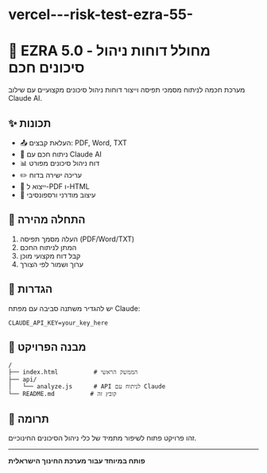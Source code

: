 # vercel---risk-test-ezra-55-

# 🎯 EZRA 5.0 - מחולל דוחות ניהול סיכונים חכם

מערכת חכמה לניתוח מסמכי תפיסה וייצור דוחות ניהול סיכונים מקצועיים עם שילוב Claude AI.

## ✨ תכונות

- 📤 העלאת קבצים: PDF, Word, TXT
- 🤖 ניתוח חכם עם Claude AI
- 📊 דוח ניהול סיכונים מפורט
- ✏️ עריכה ישירה בדוח
- 📄 ייצוא ל-PDF ו-HTML
- 🎨 עיצוב מודרני ורספונסיבי

## 🚀 התחלה מהירה

1. העלה מסמך תפיסה (PDF/Word/TXT)
2. המתן לניתוח החכם
3. קבל דוח מקצועי מוכן
4. ערוך ושמור לפי הצורך

## 🔧 הגדרות

יש להגדיר משתנה סביבה עם מפתח Claude:
```
CLAUDE_API_KEY=your_key_here
```

## 📁 מבנה הפרויקט

```
/
├── index.html          # הממשק הראשי
├── api/
│   └── analyze.js      # API לניתוח עם Claude
└── README.md          # קובץ זה
```

## 🤝 תרומה

זהו פרויקט פתוח לשיפור מתמיד של כלי ניהול הסיכונים החינוכיים. 

---
**פותח במיוחד עבור מערכת החינוך הישראלית** 
